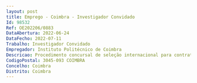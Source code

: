 ```yaml
--- 
layout: post
title: Emprego - Coimbra - Investigador Convidado
Id: 98532
Ref: OE202206/0883
DataAbertura: 2022-06-24
DataFecho: 2022-07-11
Trabalho: Investigador Convidado
Empregador: Instituto Politécnico de Coimbra
Descricao: Procedimento concursal de seleção internacional para contratação de três (3) Investigadores Doutorados(as), através de contrato de trabalho em funções públicas a termo resolutivo certo no Instituto de Investigação Aplicada (i2A) do Instituto Politécnico de Coimbra, para o exercício de atividades de investigação científica e desenvolvimento tecnológico de três Linhas Temáticas.Linha Temática A e respetivas áreas científicas afins  Sustentabilidade na Saúde e Bem Estar — Prevenção de doenças  Envelhecimento ativo  Biologia do Envelhecimento  Saúde Pública e Fatores Ambientais  Fisiologia do Exercício e Ciências do Desporto Linha Temática B e respetivas áreas científicas afins  Sustentabilidade e a Digitalização — Robótica  Inteligência Artificial, IoT, BigData Linha Temática C e respetivas áreas científicas afins  Cidades Inteligentes e Resilientes — Energia e Ambiente  Mitigação de riscos  Cadeias de Abastecimento  Redes de comunicação.O presente concurso é aberto ao abrigo do Contrato Programa celebrado com a FCT em 2 de fevereiro de 2022 com a referência CEECINST 00077 2021, no âmbito do Procedimento Concursal de Apoio Institucional.
CodigoPostal: 3045-093 COIMBRA
Concelho: Coimbra
Distrito: Coimbra
--- 
```

